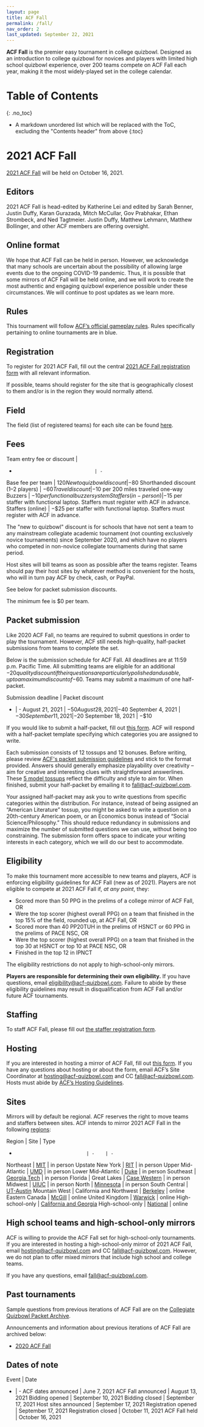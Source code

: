 ```yaml
---
layout: page
title: ACF Fall
permalink: /fall/
nav_order: 2
last_updated: September 22, 2021
---
```


<!--
do HS mirrors have the same stats-based eligibility rules?
do (online?) HS mirrors have to award trophies or book prizes?
are HS mirror bids from high schoolers accepted?
number the sections.
-->

**ACF Fall** is the premier easy tournament in college quizbowl. Designed as an introduction to college quizbowl for novices and players with limited high school quizbowl experience, over 200 teams compete on ACF Fall each year, making it the most widely-played set in the college calendar.

# Table of Contents
{: .no_toc}
* A markdown unordered list which will be replaced with the ToC, excluding the "Contents header" from above
{:toc}

# 2021 ACF Fall
[2021 ACF Fall](https://hsquizbowl.org/forums/viewtopic.php?f=8&t=25261) will be held on October 16, 2021.

## Editors
2021 ACF Fall is head-edited by Katherine Lei and edited by Sarah Benner, Justin Duffy, Karan Gurazada, Mitch McCullar, Gov Prabhakar, Ethan Strombeck, and Ned Tagtmeier. Justin Duffy, Matthew Lehmann, Matthew Bollinger, and other ACF members are offering oversight.

<!-- add editors breakdown table -->

## Online format
We hope that ACF Fall can be held in person. However, we acknowledge that many schools are uncertain about the possibility of allowing large events due to the ongoing COVID-19 pandemic. Thus, it is possible that some mirrors of ACF Fall will be held online, and we will work to create the most authentic and engaging quizbowl experience possible under these circumstances. We will continue to post updates as we learn more.

## Rules
This tournament will follow [ACF’s official gameplay rules](/gameplay-rules). Rules specifically pertaining to online tournaments are in blue.

## Registration
To register for 2021 ACF Fall, fill out the central [2021 ACF Fall registration form](https://forms.gle/kG9b7Rj4zo49zKtf8) with all relevant information.

If possible, teams should register for the site that is geographically closest to them and/or is in the region they would normally attend.

## Field
The field (list of registered teams) for each site can be found [here](https://docs.google.com/spreadsheets/d/1P4tdvLOAb_yQhPQqkl6PMsTyxn-Y1L2Ae25EzY6H3EU/edit?usp=sharing).

## Fees

Team entry fee or discount         | 
-                                  | -
Base fee per team                  | $120
New to quizbowl discount           | −$80
Shorthanded discount (1–2 players) | −$60
Travel discount                    | −$10 per 200 miles traveled one-way
Buzzers                            | −$10 per functional buzzer system
Staffers (in-person)               | −$15 per staffer with functional laptop. Staffers must register with ACF in advance.
Staffers (online)                  | −$25 per staffer with functional laptop. Staffers must register with ACF in advance.

The "new to quizbowl" discount is for schools that have not sent a team to any mainstream collegiate academic tournament (not counting exclusively novice tournaments) since September 2020, and which have no players who competed in non-novice collegiate tournaments during that same period.

Host sites will bill teams as soon as possible after the teams register. Teams should pay their host sites by whatever method is convenient for the hosts, who will in turn pay ACF by check, cash, or PayPal.

See below for packet submission discounts.

The minimum fee is $0 per team.

## Packet submission
Like 2020 ACF Fall, no teams are required to submit questions in order to play the tournament. However, ACF still needs high-quality, half-packet submissions from teams to complete the set.

Below is the submission schedule for ACF Fall. All deadlines are at 11:59 p.m. Pacific Time. All submitting teams are eligible for an additional −$20 quality discount if their questions are particularly polished and usable, up to a maximum discount of −$60. Teams may submit a maximum of one half-packet.

Submission deadline | Packet discount
- | -
August 21, 2021    | −$50
August 28, 2021    | −$40
September 4, 2021  | −$30
September 11, 2021 | −$20
September 18, 2021 | −$10

If you would like to submit a half-packet, fill out [this form](https://docs.google.com/forms/d/e/1FAIpQLScUin-wIZeG1dJa-8JRtfKhhzhSbN924JHDuIU6GZxJHZcpCA/viewform). ACF will respond with a half-packet template specifying which categories you are assigned to write.

Each submission consists of 12 tossups and 12 bonuses. Before writing, please review [ACF's packet submission guidelines](/packet-submission-guidelines) and stick to the format provided. Answers should generally emphasize playability over creativity – aim for creative and interesting clues with straightforward answerlines. These [5 model tossups](https://docs.google.com/document/d/1mokTuDeyDDSb4J1yQG6BWeGsee4x-RFsqf-lmvfBXjc/edit?usp=sharing) reflect the difficulty and style to aim for. When finished, submit your half-packet by emailing it to [fall@acf-quizbowl.com](mailto:fall@acf-quizbowl.com).

Your assigned half-packet may ask you to write questions from specific categories within the distribution. For instance, instead of being assigned an “American Literature” tossup, you might be asked to write a question on a 20th-century American poem, or an Economics bonus instead of “Social Science/Philosophy.” This should reduce redundancy in submissions and maximize the number of submitted questions we can use, without being too constraining. The submission form offers space to indicate your writing interests in each category, which we will do our best to accommodate.

## Eligibility
To make this tournament more accessible to new teams and players, ACF is enforcing eligibility guidelines for ACF Fall (new as of 2021). Players are not eligible to compete at 2021 ACF Fall if, _at any point_, they:
- Scored more than 50 PPG in the prelims of a college mirror of ACF Fall, OR
- Were the top scorer (highest overall PPG) on a team that finished in the top 15% of the field, rounded up, at ACF Fall, OR
- Scored more than 40 PP20TUH in the prelims of HSNCT or 60 PPG in the prelims of PACE NSC, OR
- Were the top scorer (highest overall PPG) on a team that finished in the top 30 at HSNCT or top 10 at PACE NSC, OR
- Finished in the top 12 in IPNCT

The eligibility restrictions do not apply to high-school-only mirrors.

**Players are responsible for determining their own eligibility.** If you have questions, email [eligibility@acf-quizbowl.com](mailto:eligibility@acf-quizbowl.com). Failure to abide by these eligibility guidelines may result in disqualification from ACF Fall and/or future ACF tournaments.

## Staffing
To staff ACF Fall, please fill out [the staffer registration form](https://forms.gle/EFqZKtLk89iQc4C67).

## Hosting
If you are interested in hosting a mirror of ACF Fall, fill out [this form](https://forms.gle/ArXGL6gSVFCbeh1v7). If you have any questions about hosting or about the form, email ACF’s Site Coordinator at [hosting@acf-quizbowl.com](mailto:hosting@acf-quizbowl.com) and CC [fall@acf-quizbowl.com](mailto:fall@acf-quizbowl.com). Hosts must abide by [ACF’s Hosting Guidelines](/hosting-guidelines).

## Sites
Mirrors will by default be regional. ACF reserves the right to move teams and staffers between sites. ACF intends to mirror 2021 ACF Fall in the following [regions](/hosting-guidelines#regions-according-to-acf):

Region                          | Site | Type
-                               | -    | -
Northeast                       | [MIT](https://hsquizbowl.org/forums/viewtopic.php?f=8&t=25359) | in person
Upstate New York                | [RIT](https://hsquizbowl.org/forums/viewtopic.php?f=8&t=25366) | in person
Upper Mid-Atlantic              | [UMD](https://hsquizbowl.org/forums/viewtopic.php?f=8&t=25368) | in person
Lower Mid-Atlantic              | [Duke](https://hsquizbowl.org/forums/viewtopic.php?f=8&t=25362) | in person
Southeast                       | [Georgia Tech](https://hsquizbowl.org/forums/viewtopic.php?f=8&t=25374) | in person
Florida                         | 
Great Lakes                     | [Case Western](https://hsquizbowl.org/forums/viewtopic.php?f=8&t=25363) | in person
Midwest                         | [UIUC](https://hsquizbowl.org/forums/viewtopic.php?f=8&t=25360) | in person
North                           | [Minnesota](https://hsquizbowl.org/forums/viewtopic.php?f=8&t=25358) | in person
South Central                   | [UT-Austin](https://hsquizbowl.org/forums/viewtopic.php?f=8&t=25376)
Mountain West                   | 
California and Northwest        | [Berkeley](https://hsquizbowl.org/forums/viewtopic.php?f=8&t=25369) | online
Eastern Canada                  | [McGill](https://www.hsquizbowl.org/forums/viewtopic.php?f=8&t=25380) | online
United Kingdom                  | [Warwick](https://hsquizbowl.org/forums/viewtopic.php?f=8&t=25382) | online
High-school-only                | [California and Georgia](https://hsquizbowl.org/forums/viewtopic.php?f=1&t=25378)
High-school-only                | [National](https://hsquizbowl.org/forums/viewtopic.php?f=1&t=25389) | online

## High school teams and high-school-only mirrors
ACF is willing to provide the ACF Fall set for high-school-only tournaments. If you are interested in hosting a high-school-only mirror of 2021 ACF Fall, email [hosting@acf-quizbowl.com](mailto:hosting@acf-quizbowl.com) and CC [fall@acf-quizbowl.com](mailto:fall@acf-quizbowl.com). However, we do not plan to offer mixed mirrors that include high school and college teams.

If you have any questions, email [fall@acf-quizbowl.com](fall@acf-quizbowl.com).

## Past tournaments
Sample questions from previous iterations of ACF Fall are on the [Collegiate Quizbowl Packet Archive](http://hsquizbowl.org/db/questionsets/search/?name=ACF+Fall&col=1&season=&archived=y).

Announcements and information about previous iterations of ACF Fall are archived below:

* [2020 ACF Fall](/tournaments/archive/2020/ACF%20Fall)

## Dates of note

Event | Date
- | -
ACF dates announced  | June 7, 2021
ACF Fall announced   | August 13, 2021
Bidding opened       | September 10, 2021
Bidding closed       | September 17, 2021
Host sites announced | September 17, 2021
Registration opened  | September 17, 2021
Registration closed  | October 11, 2021
ACF Fall held        | October 16, 2021
